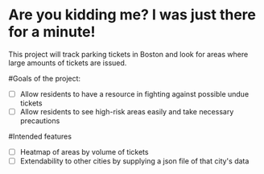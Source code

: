 # Are you kidding me? I was just there for a minute!

This project will track parking tickets in Boston and look for areas where large amounts of tickets are issued.

#Goals of the project:
  - [ ] Allow residents to have a resource in fighting against possible undue tickets
  - [ ] Allow residents to see high-risk areas easily and take necessary precautions

#Intended features
  - [ ] Heatmap of areas by volume of tickets
  - [ ] Extendability to other cities by supplying a json file of that city's data
